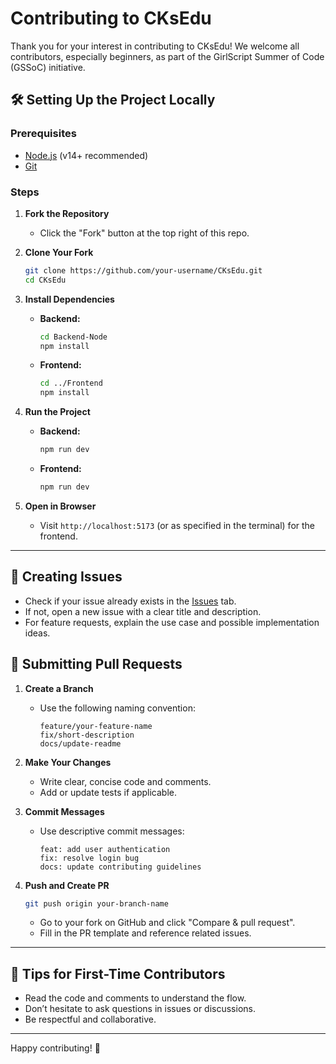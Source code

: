 # Contributing to CKsEdu

Thank you for your interest in contributing to CKsEdu! We welcome all contributors, especially beginners, as part of the GirlScript Summer of Code (GSSoC) initiative.

## 🛠️ Setting Up the Project Locally

### Prerequisites

- [Node.js](https://nodejs.org/) (v14+ recommended)
- [Git](https://git-scm.com/)

### Steps

1. **Fork the Repository**
   - Click the "Fork" button at the top right of this repo.

2. **Clone Your Fork**
   ```bash
   git clone https://github.com/your-username/CKsEdu.git
   cd CKsEdu
   ```

3. **Install Dependencies**

   - **Backend:**
     ```bash
     cd Backend-Node
     npm install
     ```

   - **Frontend:**
     ```bash
     cd ../Frontend
     npm install
     ```

4. **Run the Project**

   - **Backend:**
     ```bash
     npm run dev
     ```

   - **Frontend:**
     ```bash
     npm run dev
     ```

5. **Open in Browser**
   - Visit `http://localhost:5173` (or as specified in the terminal) for the frontend.

---

## 📝 Creating Issues

- Check if your issue already exists in the [Issues](../../issues) tab.
- If not, open a new issue with a clear title and description.
- For feature requests, explain the use case and possible implementation ideas.

## 🔀 Submitting Pull Requests

1. **Create a Branch**
   - Use the following naming convention:
     ```
     feature/your-feature-name
     fix/short-description
     docs/update-readme
     ```
2. **Make Your Changes**
   - Write clear, concise code and comments.
   - Add or update tests if applicable.

3. **Commit Messages**
   - Use descriptive commit messages:
     ```
     feat: add user authentication
     fix: resolve login bug
     docs: update contributing guidelines
     ```

4. **Push and Create PR**
   ```bash
   git push origin your-branch-name
   ```
   - Go to your fork on GitHub and click "Compare & pull request".
   - Fill in the PR template and reference related issues.

---

## 🤗 Tips for First-Time Contributors

- Read the code and comments to understand the flow.
- Don’t hesitate to ask questions in issues or discussions.
- Be respectful and collaborative.

---

Happy contributing! 🎉 
